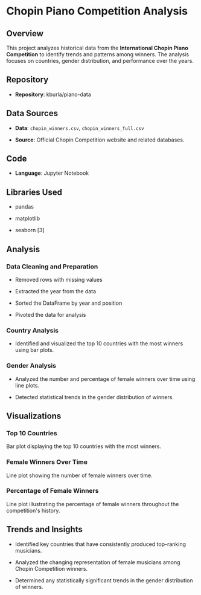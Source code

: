 # Chopin Piano Competition Analysis



## Overview



This project analyzes historical data from the **International Chopin Piano Competition** to identify trends and patterns among winners. The analysis focuses on countries, gender distribution, and performance over the years.



## Repository



*   **Repository**: kburla/piano-data



## Data Sources



*   **Data**: `chopin_winners.csv`, `chopin_winners_full.csv`

*   **Source**: Official Chopin Competition website and related databases.



## Code



*   **Language**: Jupyter Notebook



## Libraries Used



*   pandas

*   matplotlib

*   seaborn [3]



## Analysis



### Data Cleaning and Preparation



*   Removed rows with missing values

*   Extracted the year from the data

*   Sorted the DataFrame by year and position

*   Pivoted the data for analysis



### Country Analysis



*   Identified and visualized the top 10 countries with the most winners using bar plots.



### Gender Analysis



*   Analyzed the number and percentage of female winners over time using line plots.

*   Detected statistical trends in the gender distribution of winners.



## Visualizations



### Top 10 Countries



Bar plot displaying the top 10 countries with the most winners.



### Female Winners Over Time



Line plot showing the number of female winners over time.



### Percentage of Female Winners



Line plot illustrating the percentage of female winners throughout the competition's history.



## Trends and Insights



*   Identified key countries that have consistently produced top-ranking musicians.

*   Analyzed the changing representation of female musicians among Chopin Competition winners.

*   Determined any statistically significant trends in the gender distribution of winners.
